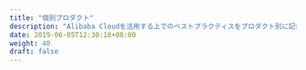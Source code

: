 ```yaml
---
title: "個別プロダクト"
description: "Alibaba Cloudを活用する上でのベストプラクティスをプロダクト別に記載します。"
date: 2019-06-05T12:30:18+08:00
weight: 40
draft: false
---
```

<!-- descriptionがコンテンツの前に表示されます -->

<!-- コンテンツを書くときはこの下に記載ください -->



<!-- 配下タイトル一覧がコンテンツの後に表示されます -->